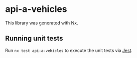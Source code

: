 # api-a-vehicles

This library was generated with [Nx](https://nx.dev).

## Running unit tests

Run `nx test api-a-vehicles` to execute the unit tests via [Jest](https://jestjs.io).

